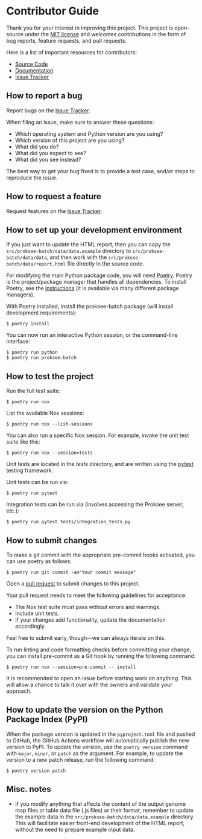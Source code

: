# Contributor Guide

Thank you for your interest in improving this project.
This project is open-source under the [MIT license] and
welcomes contributions in the form of bug reports, feature requests, and pull requests.

Here is a list of important resources for contributors:

- [Source Code]
- [Documentation]
- [Issue Tracker]

[mit license]: https://opensource.org/licenses/MIT
[source code]: https://github.com/stothard-group/proksee-batch
[documentation]: https://proksee-batch.readthedocs.io/
[issue tracker]: https://github.com/stothard-group/proksee-batch/issues

## How to report a bug

Report bugs on the [Issue Tracker].

When filing an issue, make sure to answer these questions:

- Which operating system and Python version are you using?
- Which version of this project are you using?
- What did you do?
- What did you expect to see?
- What did you see instead?

The best way to get your bug fixed is to provide a test case,
and/or steps to reproduce the issue.

## How to request a feature

Request features on the [Issue Tracker].

## How to set up your development environment

If you just want to update the HTML report, then you can copy the
`src/proksee-batch/data/data.example` directory to
`src/proksee-batch/data/data`, and then work with the
`src/proksee-batch/data/report.html` file directly in the source code.

For modifying the main Python package code, you will need [Poetry]. Poetry is
the project/package manager that handles all dependencies. To install Poetry,
see the [instructions](https://python-poetry.org/docs/) (it is available via
many different package managers).

With Poetry installed, install the proksee-batch package (will install
development requirements):

```console
$ poetry install
```

You can now run an interactive Python session,
or the command-line interface:

```console
$ poetry run python
$ poetry run proksee-batch
```

[poetry]: https://python-poetry.org/

## How to test the project

Run the full test suite:

```console
$ poetry run nox
```

List the available Nox sessions:

```console
$ poetry run nox --list-sessions
```

You can also run a specific Nox session.
For example, invoke the unit test suite like this:

```console
$ poetry run nox --session=tests
```

Unit tests are located in the _tests_ directory,
and are written using the [pytest] testing framework.

[pytest]: https://pytest.readthedocs.io/

Unit tests can be run via:

```console
$ poetry run pytest
```

Integration tests can be run via (involves accessing the Proksee server, etc.):

```console
$ poetry run pytest tests/integration_tests.py
```

## How to submit changes

To make a git commit with the appropriate pre-commit hooks activated, you can use poetry as follows:

```console
$ poetry run git commit -am"Your commit message"
```

Open a [pull request] to submit changes to this project.

Your pull request needs to meet the following guidelines for acceptance:

- The Nox test suite must pass without errors and warnings.
- Include unit tests.
- If your changes add functionality, update the documentation accordingly.

Feel free to submit early, though—we can always iterate on this.

To run linting and code formatting checks before committing your change, you can install pre-commit as a Git hook by running the following command:

```console
$ poetry run nox --session=pre-commit -- install
```

It is recommended to open an issue before starting work on anything.
This will allow a chance to talk it over with the owners and validate your approach.

[pull request]: https://github.com/stothard-group/proksee-batch/pulls

## How to update the version on the Python Package Index (PyPI)

When the package version is updated in the `pyproject.toml` file and pushed to
GitHub, the GitHub Actions workflow will automatically publish the new version
to PyPI. To update the version, use the `poetry version` command with `major`,
`minor`, or `patch` as the argument. For example, to update the version to a new
patch release, run the following command:

```console
$ poetry version patch
```

## Misc. notes

- If you modify anything that affects the content of the output genome map files
  or table data file (.js files) or their format, remember to update the example
  data in the `src/proksee-batch/data/data.example` directory. This will
  facilitate easier front-end development of the HTML report, without the need to
  prepare example input data.
